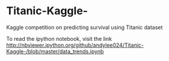 Titanic-Kaggle-
===============

Kaggle competition on predicting survival using Titanic dataset

To read the ipython notebook, visit the link http://nbviewer.ipython.org/github/andylee024/Titanic-Kaggle-/blob/master/data_trends.ipynb
